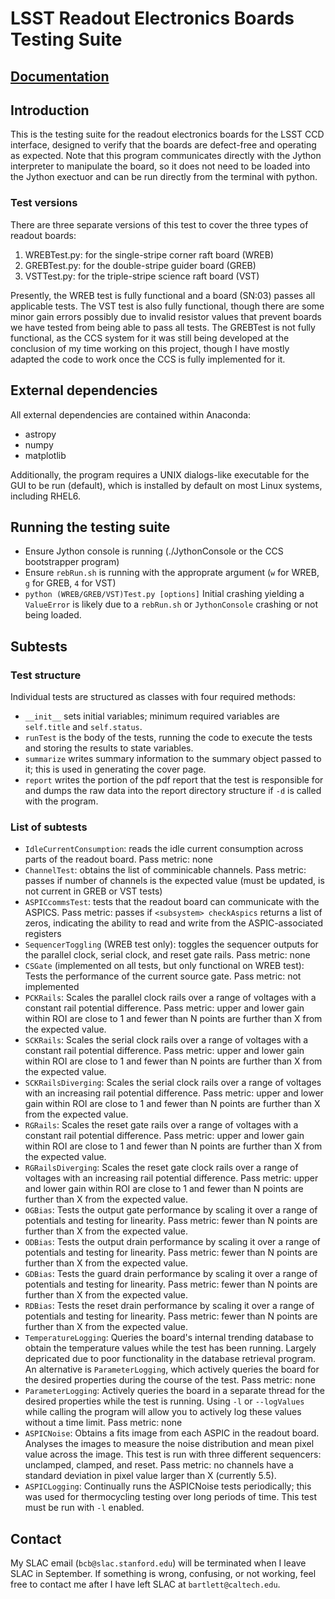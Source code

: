 # LSST Readout Electronics Boards Testing Suite

## [Documentation](https://bencbartlett.github.io/SLAC/)

## Introduction
This is the testing suite for the readout electronics boards for the LSST CCD interface, designed to verify that the boards are defect-free and operating as expected. Note that this program communicates directly with the Jython interpreter to manipulate the board, so it does not need to be loaded into the Jython exectuor and can be run directly from the terminal with python.


### Test versions
There are three separate versions of this test to cover the three types of readout boards:
1. WREBTest.py: for the single-stripe corner raft board (WREB)
2. GREBTest.py: for the double-stripe guider board (GREB)
3. VSTTest.py: for the triple-stripe science raft board (VST)

Presently, the WREB test is fully functional and a board (SN:03) passes all applicable tests. The VST test is also fully functional, though there are some minor gain errors possibly due to invalid resistor values that prevent boards we have tested from being able to pass all tests. The GREBTest is not fully functional, as the CCS system for it was still being developed at the conclusion of my time working on this project, though I have mostly adapted the code to work once the CCS is fully implemented for it.

## External dependencies 
All external dependencies are contained within Anaconda:
- astropy 
- numpy
- matplotlib

Additionally, the program requires a UNIX dialogs-like executable for the GUI to be run (default), which is installed by default on most Linux systems, including RHEL6.

## Running the testing suite
- Ensure Jython console is running (./JythonConsole or the CCS bootstrapper program)
- Ensure `rebRun.sh` is running with the approprate argument (`w` for WREB, `g` for GREB, `4` for VST)
- `python (WREB/GREB/VST)Test.py [options]`
Initial crashing yielding a `ValueError` is likely due to a `rebRun.sh` or `JythonConsole` crashing or not being loaded.

## Subtests

### Test structure
Individual tests are structured as classes with four required methods:
- `__init__` sets initial variables; minimum required variables are `self.title` and `self.status`.
- `runTest` is the body of the tests, running the code to execute the tests and storing the results to state variables.
- `summarize` writes summary information to the summary object passed to it; this is used in generating the cover page.
- `report` writes the portion of the pdf report that the test is responsible for and dumps the raw data into the report directory structure if `-d` is called with the program.

### List of subtests
- `IdleCurrentConsumption`: reads the idle current consumption across parts of the readout board. Pass metric: none
- `ChannelTest`: obtains the list of comminicable channels. Pass metric: passes if number of channels is the expected value (must be updated, is not current in GREB or VST tests)
- `ASPICcommsTest`: tests that the readout board can communicate with the ASPICS. Pass metric: passes if `<subsystem> checkAspics` returns a list of zeros, indicating the ability to read and write from the ASPIC-associated registers
- `SequencerToggling` (WREB test only): toggles the sequencer outputs for the parallel clock, serial clock, and reset gate rails. Pass metric: none
- `CSGate` (implemented on all tests, but only functional on WREB test): Tests the performance of the current source gate. Pass metric: not implemented
- `PCKRails`: Scales the parallel clock rails over a range of voltages with a constant rail potential difference. Pass metric: upper and lower gain within ROI are close to 1 and fewer than N points are further than X from the expected value.
- `SCKRails`: Scales the serial clock rails over a range of voltages with a constant rail potential difference. Pass metric: upper and lower gain within ROI are close to 1 and fewer than N points are further than X from the expected value.
- `SCKRailsDiverging`: Scales the serial clock rails over a range of voltages with an increasing rail potential difference. Pass metric: upper and lower gain within ROI are close to 1 and fewer than N points are further than X from the expected value.
- `RGRails`: Scales the reset gate rails over a range of voltages with a constant rail potential difference. Pass metric: upper and lower gain within ROI are close to 1 and fewer than N points are further than X from the expected value.
- `RGRailsDiverging`: Scales the reset gate clock rails over a range of voltages with an increasing rail potential difference. Pass metric: upper and lower gain within ROI are close to 1 and fewer than N points are further than X from the expected value.
- `OGBias`: Tests the output gate performance by scaling it over a range of potentials and testing for linearity. Pass metric: fewer than N points are further than X from the expected value.
- `ODBias`: Tests the output drain performance by scaling it over a range of potentials and testing for linearity. Pass metric: fewer than N points are further than X from the expected value.
- `GDBias`: Tests the guard drain performance by scaling it over a range of potentials and testing for linearity. Pass metric: fewer than N points are further than X from the expected value.
- `RDBias`: Tests the reset drain performance by scaling it over a range of potentials and testing for linearity. Pass metric: fewer than N points are further than X from the expected value.
- `TemperatureLogging`: Queries the board's internal trending database to obtain the temperature values while the test has been running. Largely depricated due to poor functionality in the database retrieval program. An alternative is `ParameterLogging`, which actively queries the board for the desired properties during the course of the test. Pass metric: none
- `ParameterLogging`: Actively queries the board in a separate thread for the desired properties while the test is running. Using `-l` or `--logValues` while calling the program will allow you to actively log these values without a time limit. Pass metric: none
- `ASPICNoise`: Obtains a fits image from each ASPIC in the readout board. Analyses the images to measure the noise distribution and mean pixel value across the image. This test is run with three different sequencers: unclamped, clamped, and reset. Pass metric: no channels have a standard deviation in pixel value larger than X (currently 5.5).
- `ASPICLogging`: Continually runs the ASPICNoise tests periodically; this was used for thermocycling testing over long periods of time. This test must be run with `-l` enabled.

## Contact
My SLAC email (`bcb@slac.stanford.edu`) will be terminated when I leave SLAC in September. If something is wrong, confusing, or not working, feel free to contact me after I have left SLAC at `bartlett@caltech.edu`.

